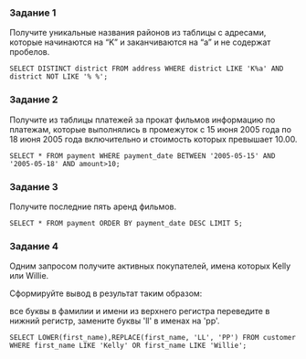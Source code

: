 

### Задание 1

Получите уникальные названия районов из таблицы с адресами, которые начинаются на “K” и заканчиваются на “a” и не содержат пробелов.


```
SELECT DISTINCT district FROM address WHERE district LIKE 'K%a' AND district NOT LIKE '% %';
```


### Задание 2

Получите из таблицы платежей за прокат фильмов информацию по платежам, которые выполнялись в промежуток с 15 июня 2005 года по 18 июня 2005 года включительно и стоимость которых превышает 10.00.


```
SELECT * FROM payment WHERE payment_date BETWEEN '2005-05-15' AND '2005-05-18' AND amount>10;
```





### Задание 3

Получите последние пять аренд фильмов.

```
SELECT * FROM payment ORDER BY payment_date DESC LIMIT 5;
```




### Задание 4


Одним запросом получите активных покупателей, имена которых Kelly или Willie.

Сформируйте вывод в результат таким образом:

все буквы в фамилии и имени из верхнего регистра переведите в нижний регистр,
замените буквы 'll' в именах на 'pp'.


```
SELECT LOWER(first_name),REPLACE(first_name, 'LL', 'PP') FROM customer WHERE first_name LIKE 'Kelly' OR first_name LIKE 'Willie';
```















